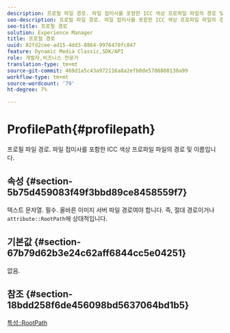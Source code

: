 ```yaml
---
description: 프로필 파일 경로. 파일 접미사를 포함한 ICC 색상 프로파일 파일의 경로 및 이름입니다.
seo-description: 프로필 파일 경로. 파일 접미사를 포함한 ICC 색상 프로파일 파일의 경로 및 이름입니다.
seo-title: 프로필 경로
solution: Experience Manager
title: 프로필 경로
uuid: 82fd2cee-ad15-4dd3-8864-9976470fc847
feature: Dynamic Media Classic,SDK/API
role: 개발자,비즈니스 전문가
translation-type: tm+mt
source-git-commit: 469d1a5c43a972116a8a2efb0de5708800130a99
workflow-type: tm+mt
source-wordcount: '79'
ht-degree: 7%

---
```



# ProfilePath{#profilepath}

프로필 파일 경로. 파일 접미사를 포함한 ICC 색상 프로파일 파일의 경로 및 이름입니다.

## 속성 {#section-5b75d459083f49f3bbd89ce8458559f7}

텍스트 문자열. 필수. 올바른 이미지 서버 파일 경로여야 합니다. 즉, 절대 경로이거나 `attribute::RootPath`에 상대적입니다.

## 기본값 {#section-67b79d62b3e24c62aff6844cc5e04251}

없음.

## 참조 {#section-18bdd258f6de456098bd5637064bd1b5}

[특성::RootPath](../../../../../ir-api/material-cat/image-rendering-api-ref/c-ir-material-catalog/c-ir-attributes-reference/r-ir-rootpath.md#reference-a4d7c96b62e14fcbad1740c702f160f3)
